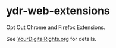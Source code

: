 # ydr-web-extensions
Opt Out Chrome and Firefox Extensions.

See [YourDigitalRights.org](https://yourdigitalrights.org/#Extension) for details.

